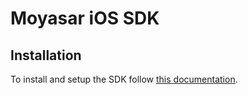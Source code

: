 # Moyasar iOS SDK

## Installation

To install and setup the SDK follow [this documentation](https://docs.moyasar.com/ios-sdk).
